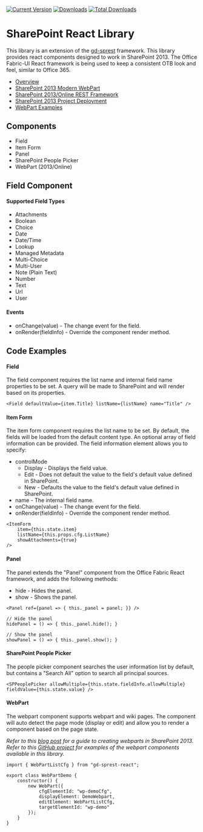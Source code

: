 [![Current Version](https://badge.fury.io/js/gd-sprest-react.svg)](https://www.npmjs.com/package/gd-sprest-react)
[![Downloads](https://img.shields.io/npm/dm/gd-sprest-react.svg)](https://www.npmjs.com/package/gd-sprest-react)
[![Total Downloads](https://img.shields.io/npm/dt/gd-sprest-react.svg)](https://www.npmjs.com/package/gd-sprest-react)

# SharePoint React Library
This library is an extension of the [gd-sprest](https://gunjandatta.github.io/sprest) framework. This library provides react components designed to work in SharePoint 2013. The Office Fabric-UI React framework is being used to keep a consistent OTB look and feel, similar to Office 365.
* [Overview](http://dattabase.com/sharepoint-react-components/)
* [SharePoint 2013 Modern WebPart](http://dattabase.com/sharepoint-2013-modern-webpart)
* [SharePoint 2013/Online REST Framework](https://gunjandatta.github.io/sprest)
* [SharePoint 2013 Project Deployment](http://dattabase.com/sharepoint-2013-project-deployment/)
* [WebPart Examples](https://github.com/gunjandatta/sprest-webparts)

## Components
* Field
* Item Form
* Panel
* SharePoint People Picker
* WebPart (2013/Online)

## Field Component
#### Supported Field Types
* Attachments
* Boolean
* Choice
* Date
* Date/Time
* Lookup
* Managed Metadata
* Multi-Choice
* Multi-User
* Note (Plain Text)
* Number
* Text
* Url
* User

#### Events
* onChange(value) - The change event for the field.
* onRender(fieldInfo) - Override the component render method.

## Code Examples
#### Field
The field component requires the list name and internal field name properties to be set. A query will be made to SharePoint and will render based on its properties.
```
<Field defaultValue={item.Title} listName={listName} name="Title" />
```


#### Item Form
The item form component requires the list name to be set. By default, the fields will be loaded from the default content type. An optional array of field information can be provided. The field information element allows you to specify:
* controlMode
    * Display - Displays the field value.
    * Edit - Does not default the value to the field's default value defined in SharePoint.
    * New - Defaults the value to the field's default value defined in SharePoint.
* name - The internal field name.
* onChange(value) - The change event for the field.
* onRender(fieldInfo) - Override the component render method.
```
<ItemForm
    item={this.state.item}
    listName={this.props.cfg.ListName}
    showAttachments={true}
/>
```

#### Panel
The panel extends the "Panel" component from the Office Fabric React framework, and adds the following methods:
* hide - Hides the panel.
* show - Shows the panel.
```
<Panel ref={panel => { this._panel = panel; }} />

// Hide the panel
hidePanel = () => { this._panel.hide(); }

// Show the panel
showPanel = () => { this._panel.show(); }
```

#### SharePoint People Picker
The people picker component searches the user information list by default, but contains a "Search All" option to search all principal sources.
```
<SPPeoplePicker allowMultiple={this.state.fieldInfo.allowMultiple} fieldValue={this.state.value} />
```


#### WebPart
The webpart component supports webpart and wiki pages. The component will auto detect the page mode (display or edit) and allow you to render a component based on the page state.

_Refer to this [blog post](http://dattabase.com/sharepoint-2013-modern-webpart/) for a guide to creating webparts in SharePoint 2013._
_Refer to this [GitHub project](https://github.com/gunjandatta/sprest-webparts) for examples of the webpart components available in this library._
```
import { WebPartListCfg } from "gd-sprest-react";

export class WebPartDemo {
    constructor() {
        new WebPart({
            cfgElementId: "wp-demoCfg",
            displayElement: DemoWebpart,
            editElement: WebPartListCfg,
            targetElementId: "wp-demo"
        });
    }
}
```
